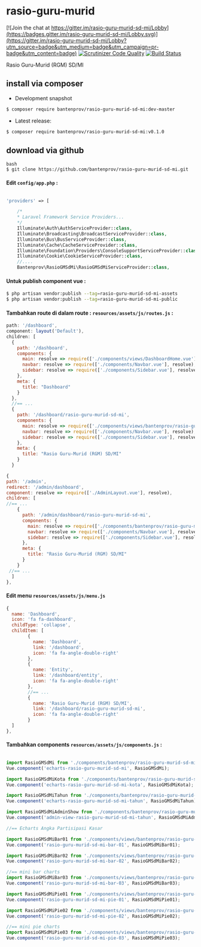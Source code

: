 # rasio-guru-murid

[![Join the chat at https://gitter.im/rasio-guru-murid-sd-mi/Lobby](https://badges.gitter.im/rasio-guru-murid-sd-mi/Lobby.svg)](https://gitter.im/rasio-guru-murid-sd-mi/Lobby?utm_source=badge&utm_medium=badge&utm_campaign=pr-badge&utm_content=badge)
[![Scrutinizer Code Quality](https://scrutinizer-ci.com/g/bantenprov/rasio-guru-murid-sd-mi/badges/quality-score.png?b=master)](https://scrutinizer-ci.com/g/bantenprov/rasio-guru-murid-sd-mi/?branch=master)
[![Build Status](https://scrutinizer-ci.com/g/bantenprov/rasio-guru-murid-sd-mi/badges/build.png?b=master)](https://scrutinizer-ci.com/g/bantenprov/rasio-guru-murid-sd-mi/build-status/master)

Rasio Guru-Murid (RGM) SD/MI

## install via composer

- Development snapshot
```bash
$ composer require bantenprov/rasio-guru-murid-sd-mi:dev-master
```
- Latest release:

```bash
$ composer require bantenprov/rasio-guru-murid-sd-mi:v0.1.0
```

## download via github
~~~
bash
$ git clone https://github.com/bantenprov/rasio-guru-murid-sd-mi.git
~~~


#### Edit `config/app.php` :
```php

'providers' => [

    /*
    * Laravel Framework Service Providers...
    */
    Illuminate\Auth\AuthServiceProvider::class,
    Illuminate\Broadcasting\BroadcastServiceProvider::class,
    Illuminate\Bus\BusServiceProvider::class,
    Illuminate\Cache\CacheServiceProvider::class,
    Illuminate\Foundation\Providers\ConsoleSupportServiceProvider::class,
    Illuminate\Cookie\CookieServiceProvider::class,
    //....
    Bantenprov\RasioGMSdMi\RasioGMSdMiServiceProvider::class,

```

#### Untuk publish component vue :

```bash
$ php artisan vendor:publish --tag=rasio-guru-murid-sd-mi-assets
$ php artisan vendor:publish --tag=rasio-guru-murid-sd-mi-public
```
#### Tambahkan route di dalam route : `resources/assets/js/routes.js` :

```javascript
path: '/dashboard',
component: layout('Default'),
children: [
  {
    path: '/dashboard',
    components: {
      main: resolve => require(['./components/views/DashboardHome.vue'], resolve),
      navbar: resolve => require(['./components/Navbar.vue'], resolve),
      sidebar: resolve => require(['./components/Sidebar.vue'], resolve)
    },
    meta: {
      title: "Dashboard"
    }
  },
  //== ...
  {
    path: '/dashboard/rasio-guru-murid-sd-mi',
    components: {
      main: resolve => require(['./components/views/bantenprov/rasio-guru-murid-sd-mi/DashboardRasioGMSdMi.vue'], resolve),
      navbar: resolve => require(['./components/Navbar.vue'], resolve),
      sidebar: resolve => require(['./components/Sidebar.vue'], resolve)
    },
    meta: {
      title: "Rasio Guru-Murid (RGM) SD/MI"
    }
  }
```

```javascript
{
path: '/admin',
redirect: '/admin/dashboard',
component: resolve => require(['./AdminLayout.vue'], resolve),
children: [
//== ...
    {
      path: '/admin/dashboard/rasio-guru-murid-sd-mi',
      components: {
        main: resolve => require(['./components/bantenprov/rasio-guru-murid-sd-mi/RasioGMSdMiAdmin.show.vue'], resolve),
        navbar: resolve => require(['./components/Navbar.vue'], resolve),
        sidebar: resolve => require(['./components/Sidebar.vue'], resolve)
      },
      meta: {
        title: "Rasio Guru-Murid (RGM) SD/MI"
      }
    }
 //== ...   
  ]
},

```
#### Edit menu `resources/assets/js/menu.js`

```javascript
{
  name: 'Dashboard',
  icon: 'fa fa-dashboard',
  childType: 'collapse',
  childItem: [
        {
          name: 'Dashboard',
          link: '/dashboard',
          icon: 'fa fa-angle-double-right'
        },
        {
          name: 'Entity',
          link: '/dashboard/entity',
          icon: 'fa fa-angle-double-right'
        },
        //== ...
        {
          name: 'Rasio Guru-Murid (RGM) SD/MI',
          link: '/dashboard/rasio-guru-murid-sd-mi',
          icon: 'fa fa-angle-double-right'
        }
  ]
},

```

#### Tambahkan components `resources/assets/js/components.js` :

```javascript

import RasioGMSdMi from './components/bantenprov/rasio-guru-murid-sd-mi/RasioGMSdMi.chart.vue';
Vue.component('echarts-rasio-guru-murid-sd-mi', RasioGMSdMi);

import RasioGMSdMiKota from './components/bantenprov/rasio-guru-murid-sd-mi/RasioGMSdMiKota.chart.vue';
Vue.component('echarts-rasio-guru-murid-sd-mi-kota', RasioGMSdMiKota);

import RasioGMSdMiTahun from './components/bantenprov/rasio-guru-murid-sd-mi/RasioGMSdMiTahun.chart.vue';
Vue.component('echarts-rasio-guru-murid-sd-mi-tahun', RasioGMSdMiTahun);

import RasioGMSdMiAdminShow from './components/bantenprov/rasio-guru-murid-sd-mi/RasioGMSdMiAdmin.show.vue';
Vue.component('admin-view-rasio-guru-murid-sd-mi-tahun', RasioGMSdMiAdminShow);

//== Echarts Angka Partisipasi Kasar

import RasioGMSdMiBar01 from './components/views/bantenprov/rasio-guru-murid-sd-mi/RasioGMSdMiBar01.vue';
Vue.component('rasio-guru-murid-sd-mi-bar-01', RasioGMSdMiBar01);

import RasioGMSdMiBar02 from './components/views/bantenprov/rasio-guru-murid-sd-mi/RasioGMSdMiBar02.vue';
Vue.component('rasio-guru-murid-sd-mi-bar-02', RasioGMSdMiBar02);

//== mini bar charts
import RasioGMSdMiBar03 from './components/views/bantenprov/rasio-guru-murid-sd-mi/RasioGMSdMiBar03.vue';
Vue.component('rasio-guru-murid-sd-mi-bar-03', RasioGMSdMiBar03);

import RasioGMSdMiPie01 from './components/views/bantenprov/rasio-guru-murid-sd-mi/RasioGMSdMiPie01.vue';
Vue.component('rasio-guru-murid-sd-mi-pie-01', RasioGMSdMiPie01);

import RasioGMSdMiPie02 from './components/views/bantenprov/rasio-guru-murid-sd-mi/RasioGMSdMiPie02.vue';
Vue.component('rasio-guru-murid-sd-mi-pie-02', RasioGMSdMiPie02);

//== mini pie charts
import RasioGMSdMiPie03 from './components/views/bantenprov/rasio-guru-murid-sd-mi/RasioGMSdMiPie03.vue';
Vue.component('rasio-guru-murid-sd-mi-pie-03', RasioGMSdMiPie03);
```
